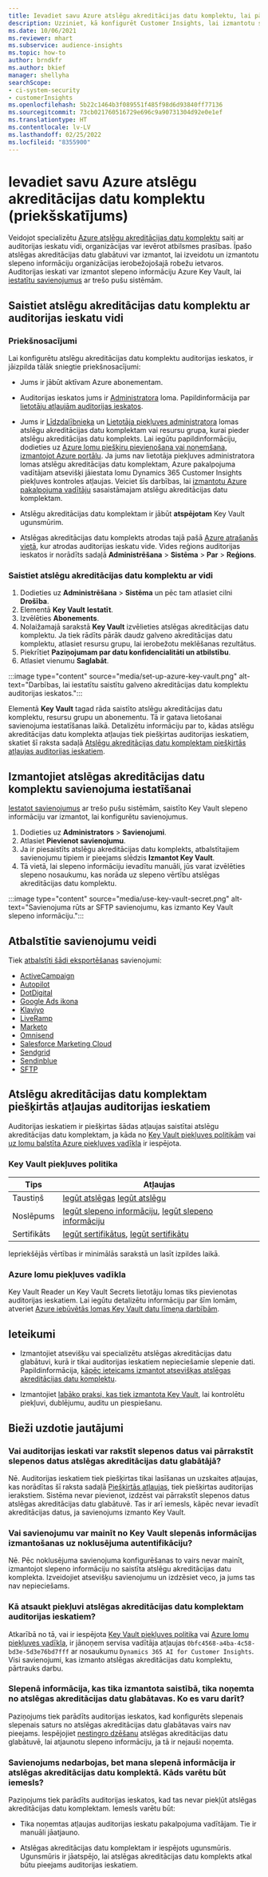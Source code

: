 ```yaml
---
title: Ievadiet savu Azure atslēgu akreditācijas datu komplektu, lai pārvaldītu slepeno informāciju
description: Uzziniet, kā konfigurēt Customer Insights, lai izmantotu savu Azure atslēgu akreditācijas datu komplektu.
ms.date: 10/06/2021
ms.reviewer: mhart
ms.subservice: audience-insights
ms.topic: how-to
author: brndkfr
ms.author: bkief
manager: shellyha
searchScope:
- ci-system-security
- customerInsights
ms.openlocfilehash: 5b22c1464b3f089551f485f98d6d93840ff77136
ms.sourcegitcommit: 73cb021760516729e696c9a90731304d92e0e1ef
ms.translationtype: HT
ms.contentlocale: lv-LV
ms.lasthandoff: 02/25/2022
ms.locfileid: "8355900"
---
```

# <a name="bring-your-own-azure-key-vault-preview"></a>Ievadiet savu Azure atslēgu akreditācijas datu komplektu (priekšskatījums)

Veidojot specializētu [Azure atslēgu akreditācijas datu komplektu](/azure/key-vault/general/basic-concepts) saiti ar auditorijas ieskatu vidi, organizācijas var ievērot atbilsmes prasības.
Īpašo atslēgas akreditācijas datu glabātuvi var izmantot, lai izveidotu un izmantotu slepeno informāciju organizācijas ierobežojošajā robežu ietvaros. Auditorijas ieskati var izmantot slepeno informāciju Azure Key Vault, lai [iestatītu savienojumus](connections.md) ar trešo pušu sistēmām.

## <a name="link-the-key-vault-to-the-audience-insights-environment"></a>Saistiet atslēgu akreditācijas datu komplektu ar auditorijas ieskatu vidi

### <a name="prerequisites"></a>Priekšnosacījumi

Lai konfigurētu atslēgu akreditācijas datu komplektu auditorijas ieskatos, ir jāizpilda tālāk sniegtie priekšnosacījumi:

- Jums ir jābūt aktīvam Azure abonementam.

- Auditorijas ieskatos jums ir [Administratora](permissions.md#administrator) loma. Papildinformācija par [lietotāju atļaujām auditorijas ieskatos](permissions.md#assign-roles-and-permissions).

- Jums ir [Līdzdalībnieka](/azure/role-based-access-control/built-in-roles#contributor) un [Lietotāja piekļuves administratora](/azure/role-based-access-control/built-in-roles#user-access-administrator) lomas atslēgu akreditācijas datu komplektam vai resursu grupa, kurai pieder atslēgu akreditācijas datu komplekts. Lai iegūtu papildinformāciju, dodieties uz [Azure lomu piešķiru pievienošana vai noņemšana, izmantojot Azure portālu](/azure/role-based-access-control/role-assignments-portal). Ja jums nav lietotāja piekļuves administratora lomas atslēgu akreditācijas datu komplektam, Azure pakalpojuma vadītājam atsevišķi jāiestata lomu Dynamics 365 Customer Insights piekļuves kontroles atļaujas. Veiciet šīs darbības, lai [izmantotu Azure pakalpojuma vadītāju](connect-service-principal.md) sasaistāmajam atslēgu akreditācijas datu komplektam.

- Atslēgu akreditācijas datu komplektam ir jābūt **atspējotam** Key Vault ugunsmūrim.

- Atslēgas akreditācijas datu komplekts atrodas tajā pašā [Azure atrašanās vietā](https://azure.microsoft.com/global-infrastructure/geographies/#overview), kur atrodas auditorijas ieskatu vide. Vides reģions auditorijas ieskatos ir norādīts sadaļā **Administrēšana** > **Sistēma** > **Par** > **Reģions**.

### <a name="link-a-key-vault-to-the-environment"></a>Saistiet atslēgu akreditācijas datu komplektu ar vidi

1. Dodieties uz **Administrēšana** > **Sistēma** un pēc tam atlasiet cilni **Drošība**.
1. Elementā **Key Vault** **Iestatīt**.
1. Izvēlēties **Abonements**.
1. Nolaižamajā sarakstā **Key Vault** izvēlieties atslēgas akreditācijas datu komplektu. Ja tiek rādīts pārāk daudz galveno akreditācijas datu komplektu, atlasiet resursu grupu, lai ierobežotu meklēšanas rezultātus.
1. Piekrītiet **Paziņojumam par datu konfidencialitāti un atbilstību**.
1. Atlasiet vienumu **Saglabāt**.

:::image type="content" source="media/set-up-azure-key-vault.png" alt-text="Darbības, lai iestatītu saistītu galveno akreditācijas datu komplektu auditorijas ieskatos.":::

Elementā **Key Vault** tagad rāda saistīto atslēgu akreditācijas datu komplektu, resursu grupu un abonementu. Tā ir gatava lietošanai savienojuma iestatīšanas laikā.
Detalizētu informāciju par to, kādas atslēgu akreditācijas datu komplekta atļaujas tiek piešķirtas auditorijas ieskatiem, skatiet šī raksta sadaļā [Atslēgu akreditācijas datu komplektam piešķirtās atļaujas auditorijas ieskatiem](#permissions-granted-on-the-key-vault-to-audience-insights).

## <a name="use-the-key-vault-in-the-connection-setup"></a>Izmantojiet atslēgas akreditācijas datu komplektu savienojuma iestatīšanai

[Iestatot savienojumus](connections.md) ar trešo pušu sistēmām, saistīto Key Vault slepeno informāciju var izmantot, lai konfigurētu savienojumus.

1. Dodieties uz **Administrators** > **Savienojumi**.
1. Atlasiet **Pievienot savienojumu**.
1. Ja ir piesaistīts atslēgu akreditācijas datu komplekts, atbalstītajiem savienojumu tipiem ir pieejams slēdzis **Izmantot Key Vault**.
1. Tā vietā, lai slepeno informāciju ievadītu manuāli, jūs varat izvēlēties slepeno nosaukumu, kas norāda uz slepeno vērtību atslēgas akreditācijas datu komplektu.

:::image type="content" source="media/use-key-vault-secret.png" alt-text="Savienojuma rūts ar SFTP savienojumu, kas izmanto Key Vault slepeno informāciju.":::

## <a name="supported-connection-types"></a>Atbalstītie savienojumu veidi

Tiek [atbalstīti šādi eksportēšanas](export-destinations.md) savienojumi:

* [ActiveCampaign](export-active-campaign.md)
* [Autopilot](export-autopilot.md)
* [DotDigital](export-dotdigital.md)
* [Google Ads ikona](export-google-ads.md)
* [Klaviyo](export-klaviyo.md)
* [LiveRamp](export-liveramp.md)
* [Marketo](export-marketo.md)
* [Omnisend](export-omnisend.md)
* [Salesforce Marketing Cloud](export-salesforce.md)
* [Sendgrid](export-sendgrid.md)
* [Sendinblue](export-sendinblue.md)
* [SFTP](export-sftp.md)

## <a name="permissions-granted-on-the-key-vault-to-audience-insights"></a>Atslēgu akreditācijas datu komplektam piešķirtās atļaujas auditorijas ieskatiem

Auditorijas ieskatiem ir piešķirtas šādas atļaujas saistītai atslēgu akreditācijas datu komplektam, ja kāda no [Key Vault piekļuves politikām](/azure/key-vault/general/assign-access-policy?tabs=azure-portal) vai [uz lomu balstīta Azure piekļuves vadīkla](/azure/key-vault/general/rbac-guide?tabs=azure-cli) ir iespējota.

### <a name="key-vault-access-policy"></a>Key Vault piekļuves politika

| Tips        | Atļaujas          |
| ----------- | -------------------- |
| Taustiņš         | [Iegūt atslēgas](/rest/api/keyvault/get-keys) [Iegūt atslēgu](/rest/api/keyvault/get-key)                                 |
| Noslēpums      | [Iegūt slepeno informāciju](/rest/api/keyvault/get-secrets), [Iegūt slepeno informāciju](/rest/api/keyvault/get-secret)                     |
| Sertifikāts | [Iegūt sertifikātus](/rest/api/keyvault/get-certificates), [Iegūt sertifikātu](/rest/api/keyvault/get-certificate) |

Iepriekšējās vērtības ir minimālās sarakstā un lasīt izpildes laikā.

### <a name="azure-role-based-access-control"></a>Azure lomu piekļuves vadīkla

Key Vault Reader un Key Vault Secrets lietotāju lomas tiks pievienotas auditorijas ieskatiem. Lai iegūtu detalizētu informāciju par šīm lomām, atveriet [Azure iebūvētās lomas Key Vault datu līmeņa darbībām](/azure/key-vault/general/rbac-guide?tabs=azure-cli).

## <a name="recommendations"></a>Ieteikumi

- Izmantojiet atsevišķu vai specializētu atslēgas akreditācijas datu glabātuvi, kurā ir tikai auditorijas ieskatiem nepieciešamie slepenie dati. Papildinformācija, [kāpēc ieteicams izmantot atsevišķas atslēgas akreditācijas datu komplektu](/azure/key-vault/general/best-practices#why-we-recommend-separate-key-vaults).

- Izmantojiet [labāko praksi, kas tiek izmantota Key Vault](/azure/key-vault/general/best-practices#turn-on-logging), lai kontrolētu piekļuvi, dublējumu, auditu un piespiešanu.

## <a name="frequently-asked-questions"></a>Bieži uzdotie jautājumi

### <a name="can-audience-insights-write-secrets-or-overwrite-secrets-into-the-key-vault"></a>Vai auditorijas ieskati var rakstīt slepenos datus vai pārrakstīt slepenos datus atslēgas akreditācijas datu glabātājā?

Nē. Auditorijas ieskatiem tiek piešķirtas tikai lasīšanas un uzskaites atļaujas, kas norādītas šī raksta sadaļā [Piešķirtās atļaujas](#permissions-granted-on-the-key-vault-to-audience-insights), tiek piešķirtas auditorijas ierakstiem. Sistēma nevar pievienot, izdzēst vai pārrakstīt slepenos datus atslēgas akreditācijas datu glabātuvē. Tas ir arī iemesls, kāpēc nevar ievadīt akreditācijas datus, ja savienojums izmanto Key Vault.

### <a name="can-i-change-a-connection-from-using-key-vault-secrets-to-default-authentication"></a>Vai savienojumu var mainīt no Key Vault slepenās informācijas izmantošanas uz noklusējuma autentifikāciju?

Nē. Pēc noklusējuma savienojuma konfigurēšanas to vairs nevar mainīt, izmantojot slepeno informāciju no saistīta atslēgu akreditācijas datu komplekta. Izveidojiet atsevišķu savienojumu un izdzēsiet veco, ja jums tas nav nepieciešams.

### <a name="how-can-i-revoke-access-to-a-key-vault-for-audience-insights"></a>Kā atsaukt piekļuvi atslēgas akreditācijas datu komplektam auditorijas ieskatiem?

Atkarībā no tā, vai ir iespējota [Key Vault piekļuves politika](/azure/key-vault/general/assign-access-policy?tabs=azure-portal) vai [Azure lomu piekļuves vadīkla](/azure/key-vault/general/rbac-guide?tabs=azure-cli), ir jānoņem servisa vadītāja atļaujas `0bfc4568-a4ba-4c58-bd3e-5d3e76bd7fff` ar nosaukumu `Dynamics 365 AI for Customer Insights`. Visi savienojumi, kas izmanto atslēgas akreditācijas datu komplektu, pārtrauks darbu.

### <a name="a-secret-thats-used-in-a-connection-got-removed-from-the-key-vault-what-can-i-do"></a>Slepenā informācija, kas tika izmantota saistībā, tika noņemta no atslēgas akreditācijas datu glabātavas. Ko es varu darīt?

Paziņojums tiek parādīts auditorijas ieskatos, kad konfigurēts slepenais slepenais saturs no atslēgas akreditācijas datu glabātavas vairs nav pieejams. Iespējojiet [nestingro dzēšanu](/azure/key-vault/general/soft-delete-overview) atslēgas akreditācijas datu glabātuvē, lai atjaunotu slepeno informāciju, ja tā ir nejauši noņemta.

### <a name="a-connection-doesnt-work-but-my-secret-is-in-the-key-vault-what-might-be-the-cause"></a>Savienojums nedarbojas, bet mana slepenā informācija ir atslēgas akreditācijas datu komplektā. Kāds varētu būt iemesls?

Paziņojums tiek parādīts auditorijas ieskatos, kad tas nevar piekļūt atslēgas akreditācijas datu komplektam. Iemesls varētu būt:

- Tika noņemtas atļaujas auditorijas ieskatu pakalpojuma vadītājam. Tie ir manuāli jāatjauno.

- Atslēgas akreditācijas datu komplektam ir iespējots ugunsmūris. Ugunsmūris ir jāatspējo, lai atslēgas akreditācijas datu komplekts atkal būtu pieejams auditorijas ieskatiem.
